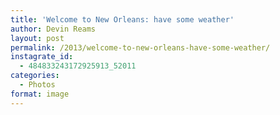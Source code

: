 ```yaml
---
title: 'Welcome to New Orleans: have some weather'
author: Devin Reams
layout: post
permalink: /2013/welcome-to-new-orleans-have-some-weather/
instagrate_id:
  - 484833243172925913_52011
categories:
  - Photos
format: image
---
```

<!-- This post is created by Instagrate to WordPress, a WordPress Plugin by polevaultweb.com - http://www.polevaultweb.com/plugins/instagrate-to-wordpress/ -->